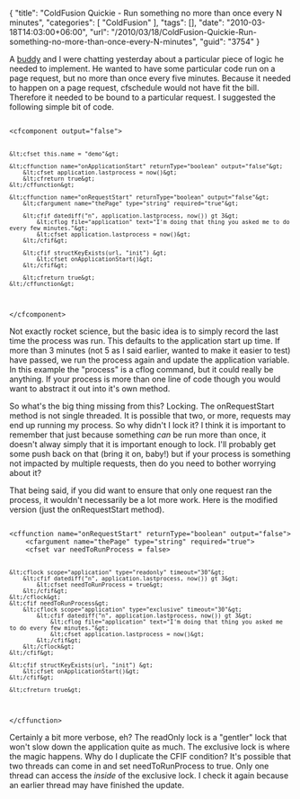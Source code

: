{
	"title": "ColdFusion Quickie - Run something no more than once every N minutes",
	"categories": [
		"ColdFusion"
	],
	"tags": [],
	"date": "2010-03-18T14:03:00+06:00",
	"url": "/2010/03/18/ColdFusion-Quickie-Run-something-no-more-than-once-every-N-minutes",
	"guid": "3754"
}

A <a href="http://www.cfsilence.com/">buddy</a> and I were chatting yesterday about a particular piece of logic he needed to implement. He wanted to have some particular code run on a page request, but no more than once every five minutes. Because it needed to happen on a page request, cfschedule would not have fit the bill. Therefore it needed to be bound to a particular request. I suggested the following simple bit of code.
<!--more-->
<p/>
<code>
&lt;cfcomponent output="false"&gt;

	&lt;cfset this.name = "demo"&gt;

	&lt;cffunction name="onApplicationStart" returnType="boolean" output="false"&gt;
		&lt;cfset application.lastprocess = now()&gt;
		&lt;cfreturn true&gt;
	&lt;/cffunction&gt;

	&lt;cffunction name="onRequestStart" returnType="boolean" output="false"&gt;
		&lt;cfargument name="thePage" type="string" required="true"&gt;

		&lt;cfif datediff("n", application.lastprocess, now()) gt 3&gt;
			&lt;cflog file="application" text="I'm doing that thing you asked me to do every few minutes."&gt;
			&lt;cfset application.lastprocess = now()&gt;
		&lt;/cfif&gt;

		&lt;cfif structKeyExists(url, "init") &gt;
			&lt;cfset onApplicationStart()&gt;
		&lt;/cfif&gt;

		&lt;cfreturn true&gt;
	&lt;/cffunction&gt;

&lt;/cfcomponent&gt;
</code>
<p/>
Not exactly rocket science, but the basic idea is to simply record the last time the process was run. This defaults to the application start up time. If more than 3 minutes (not 5 as I said earlier, wanted to make it easier to test) have passed, we run the process again and update the application variable. In this example the "process" is a cflog command, but it could really be anything. If your process is more than one line of code though you would want to abstract it out into it's own method. 
<p/>
So what's the big thing missing from this? Locking. The onRequestStart method is not single threaded. It is possible that two, or more, requests may end up running my process. So why didn't I lock it? I think it is important to remember that just because something <i>can</i> be run more than once, it doesn't alway simply that it is important enough to lock. I'll probably get some push back on that (bring it on, baby!) but if your process is something not impacted by multiple requests, then do you need to bother worrying about it? 
<p/>
That being said, if you did want to ensure that only one request ran the process, it wouldn't necessarily be a lot more work. Here is the modified version (just the onRequestStart method).
<p/>
<code>
&lt;cffunction name="onRequestStart" returnType="boolean" output="false"&gt;
	&lt;cfargument name="thePage" type="string" required="true"&gt;
	&lt;cfset var needToRunProcess = false&gt;
		
	&lt;cflock scope="application" type="readonly" timeout="30"&gt;
		&lt;cfif datediff("n", application.lastprocess, now()) gt 3&gt;
			&lt;cfset needToRunProcess = true&gt;	
		&lt;/cfif&gt;
	&lt;/cflock&gt;
	&lt;cfif needToRunProcess&gt;
		&lt;cflock scope="application" type="exclusive" timeout="30"&gt;
			&lt;cfif datediff("n", application.lastprocess, now()) gt 3&gt;
				&lt;cflog file="application" text="I'm doing that thing you asked me to do every few minutes."&gt;
				&lt;cfset application.lastprocess = now()&gt;
			&lt;/cfif&gt;			
		&lt;/cflock&gt;
	&lt;/cfif&gt;

	&lt;cfif structKeyExists(url, "init") &gt;
		&lt;cfset onApplicationStart()&gt;
	&lt;/cfif&gt;

	&lt;cfreturn true&gt;
&lt;/cffunction&gt;
</code>
<p/>
Certainly a bit more verbose, eh? The readOnly lock is a "gentler" lock that won't slow down the application quite as much. The exclusive lock is where the magic happens. Why do I duplicate the CFIF condition? It's possible that two threads can come in and set needToRunProcess to true. Only one thread can access the <i>inside</i> of the exclusive lock. I check it again because an earlier thread may have finished the update.